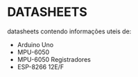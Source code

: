 # DATASHEETS
datasheets contendo informações uteis de:
- Arduino Uno
- MPU-6050
- MPU-6050 Registradores
- ESP-8266 12E/F
